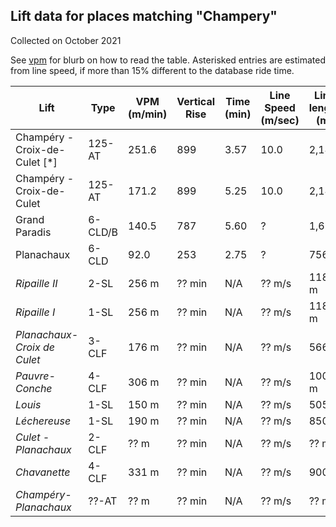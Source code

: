 ## Lift data for places matching "Champery"
Collected on October 2021

See [vpm](/vpm) for blurb on how to read the table.  Asterisked entries are estimated from line speed, if more than 15% different to the database ride time.

| Lift | Type |  VPM (m/min) |  Vertical Rise |  Time (min) |  Line Speed (m/sec) |  Line length (m) | Link |
| -- | -- | -- | -- | -- | -- | -- | -- |
| Champéry - Croix-de-Culet [*] | 125-AT |   251.6 |    899 |    3.57 |    10.0 |   2,144 | [link](https://lift-world.info/en/lifts/93/datas.htm) |
| Champéry - Croix-de-Culet | 125-AT |   171.2 |    899 |    5.25 |    10.0 |   2,144 | [link](https://lift-world.info/en/lifts/93/datas.htm) |
| Grand Paradis | 6-CLD/B |   140.5 |    787 |    5.60 |   ? |   1,630 | [link](https://lift-world.info/en/lifts/5264/datas.htm) |
| Planachaux | 6-CLD |    92.0 |    253 |    2.75 |   ? |     756 | [link](https://lift-world.info/en/lifts/5265/datas.htm) |
| _Ripaille II_ | 2-SL |  256 m | ?? min | N/A | ?? m/s | 1187 m | [link](https://lift-world.info/en/lifts/10477/datas.htm) |
| _Ripaille I_ | 1-SL |  256 m | ?? min | N/A | ?? m/s | 1187 m | [link](https://lift-world.info/en/lifts/10476/datas.htm) |
| _Planachaux-Croix de Culet_ | 3-CLF |  176 m | ?? min | N/A | ?? m/s | 566 m | [link](https://lift-world.info/en/lifts/19550/datas.htm) |
| _Pauvre-Conche_ | 4-CLF |  306 m | ?? min | N/A | ?? m/s | 1005 m | [link](https://lift-world.info/en/lifts/9053/datas.htm) |
| _Louis_ | 1-SL |  150 m | ?? min | N/A | ?? m/s | 505 m | [link](https://lift-world.info/en/lifts/10475/datas.htm) |
| _Léchereuse_ | 1-SL |  190 m | ?? min | N/A | ?? m/s | 850 m | [link](https://lift-world.info/en/lifts/10474/datas.htm) |
| _Culet - Planachaux_ | 2-CLF |  ?? m | ?? min | N/A | ?? m/s | ?? m | [link](https://lift-world.info/en/lifts/3994/datas.htm) |
| _Chavanette_ | 4-CLF |  331 m | ?? min | N/A | ?? m/s | 900 m | [link](https://lift-world.info/en/lifts/9052/datas.htm) |
| _Champéry-Planachaux_ | ??-AT |  ?? m | ?? min | N/A | ?? m/s | ?? m | [link](https://lift-world.info/en/lifts/14693/datas.htm) |
